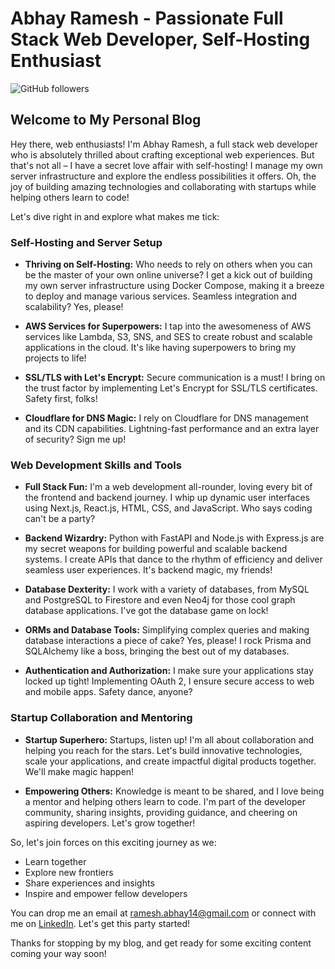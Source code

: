 # Abhay Ramesh - Passionate Full Stack Web Developer, Self-Hosting Enthusiast

![GitHub followers](https://img.shields.io/github/followers/abhay-ramesh?label=Follow%20me%20on%20GitHub&style=social)

## Welcome to My Personal Blog

Hey there, web enthusiasts! I'm Abhay Ramesh, a full stack web developer who is absolutely thrilled about crafting exceptional web experiences. But that's not all – I have a secret love affair with self-hosting! I manage my own server infrastructure and explore the endless possibilities it offers. Oh, the joy of building amazing technologies and collaborating with startups while helping others learn to code!

Let's dive right in and explore what makes me tick:

### Self-Hosting and Server Setup

- **Thriving on Self-Hosting:** Who needs to rely on others when you can be the master of your own online universe? I get a kick out of building my own server infrastructure using Docker Compose, making it a breeze to deploy and manage various services. Seamless integration and scalability? Yes, please!

- **AWS Services for Superpowers:** I tap into the awesomeness of AWS services like Lambda, S3, SNS, and SES to create robust and scalable applications in the cloud. It's like having superpowers to bring my projects to life!

- **SSL/TLS with Let's Encrypt:** Secure communication is a must! I bring on the trust factor by implementing Let's Encrypt for SSL/TLS certificates. Safety first, folks!

- **Cloudflare for DNS Magic:** I rely on Cloudflare for DNS management and its CDN capabilities. Lightning-fast performance and an extra layer of security? Sign me up!

### Web Development Skills and Tools

- **Full Stack Fun:** I'm a web development all-rounder, loving every bit of the frontend and backend journey. I whip up dynamic user interfaces using Next.js, React.js, HTML, CSS, and JavaScript. Who says coding can't be a party?

- **Backend Wizardry:** Python with FastAPI and Node.js with Express.js are my secret weapons for building powerful and scalable backend systems. I create APIs that dance to the rhythm of efficiency and deliver seamless user experiences. It's backend magic, my friends!

- **Database Dexterity:** I work with a variety of databases, from MySQL and PostgreSQL to Firestore and even Neo4j for those cool graph database applications. I've got the database game on lock!

- **ORMs and Database Tools:** Simplifying complex queries and making database interactions a piece of cake? Yes, please! I rock Prisma and SQLAlchemy like a boss, bringing the best out of my databases.

- **Authentication and Authorization:** I make sure your applications stay locked up tight! Implementing OAuth 2, I ensure secure access to web and mobile apps. Safety dance, anyone?

### Startup Collaboration and Mentoring

- **Startup Superhero:** Startups, listen up! I'm all about collaboration and helping you reach for the stars. Let's build innovative technologies, scale your applications, and create impactful digital products together. We'll make magic happen!

- **Empowering Others:** Knowledge is meant to be shared, and I love being a mentor and helping others learn to code. I'm part of the developer community, sharing insights, providing guidance, and cheering on aspiring developers. Let's grow together!

So, let's join forces on this exciting journey as we:

- Learn together
- Explore new frontiers
- Share experiences and insights
- Inspire and empower fellow developers

You can drop me an email at [ramesh.abhay14@gmail.com](mailto:ramesh.abhay14@gmail.com) or connect with me on [LinkedIn](https://www.linkedin.com/in/abhay-ramesh/). Let's get this party started!

Thanks for stopping by my blog, and get ready
for some exciting content coming your way soon!
